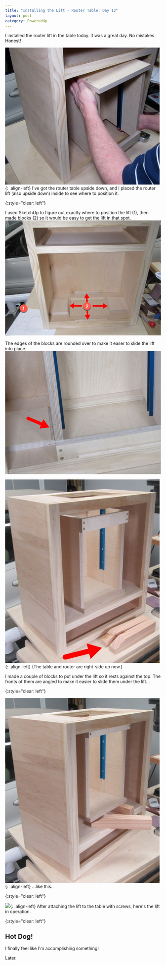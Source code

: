 ```yaml
---
title: "Installing the Lift - Router Table: Day 13"
layout: post
category: PoweredUp
---
```

I installed the router lift in the table today. It was a great day. No mistakes. Honest!

![](/assets/images-posts/2019/02/2019-02-28.1.01.jpg){: .align-left}
I've got the router table upside down, and I placed the router lift (also upside down) inside to see where to position it.

{:style="clear: left"}

I used SketchUp to figure out exactly where to position the lift (1), then made blocks (2) so it would be easy to get the lift in that spot.
![](/assets/images-posts/2019/02/2019-02-28.1.02.jpg)

The edges of the blocks are rounded over to make it easer to slide the lift into place.
![](/assets/images-posts/2019/02/2019-02-28.1.03.jpg)

![](/assets/images-posts/2019/02/2019-02-28.1.04.jpg){: .align-left}
(The table and router are right-side up now.)

I made a couple of blocks to put under the lift so it rests against the top. The fronts of them are angled to make it easier to slide them under the lift...

{:style="clear: left"}

![](/assets/images-posts/2019/02/2019-02-28.1.05.jpg){: .align-left}
...like this.

{:style="clear: left"}

![](/assets/images-posts/2019/02/2019-02-28.1.06.gif){: .align-left}
After attaching the lift to the table with screws, here's the lift in operation.

{:style="clear: left"}

## Hot Dog!

I finally feel like I'm accomplishing something!

Later.